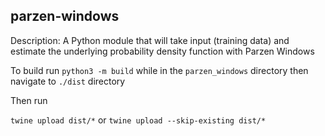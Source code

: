 ## parzen-windows

Description: A Python module that will take input (training data) and estimate the underlying probability density function with Parzen Windows





To build run 
`python3 -m build` 
while in the `parzen_windows` directory
then navigate to `./dist` directory


Then run 

`twine upload dist/*`
or 
`twine upload --skip-existing dist/*`